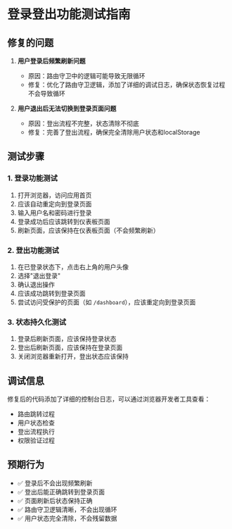# 登录登出功能测试指南

## 修复的问题

1. **用户登录后频繁刷新问题**
   - 原因：路由守卫中的逻辑可能导致无限循环
   - 修复：优化了路由守卫逻辑，添加了详细的调试日志，确保状态恢复过程不会导致循环

2. **用户退出后无法切换到登录页面问题**
   - 原因：登出流程不完整，状态清除不彻底
   - 修复：完善了登出流程，确保完全清除用户状态和localStorage

## 测试步骤

### 1. 登录功能测试
1. 打开浏览器，访问应用首页
2. 应该自动重定向到登录页面
3. 输入用户名和密码进行登录
4. 登录成功后应该跳转到仪表板页面
5. 刷新页面，应该保持在仪表板页面（不会频繁刷新）

### 2. 登出功能测试
1. 在已登录状态下，点击右上角的用户头像
2. 选择"退出登录"
3. 确认退出操作
4. 应该成功跳转到登录页面
5. 尝试访问受保护的页面（如 `/dashboard`），应该重定向到登录页面

### 3. 状态持久化测试
1. 登录后刷新页面，应该保持登录状态
2. 登出后刷新页面，应该保持在登录页面
3. 关闭浏览器重新打开，登出状态应该保持

## 调试信息

修复后的代码添加了详细的控制台日志，可以通过浏览器开发者工具查看：

- 路由跳转过程
- 用户状态检查
- 登出流程执行
- 权限验证过程

## 预期行为

- ✅ 登录后不会出现频繁刷新
- ✅ 登出后能正确跳转到登录页面
- ✅ 页面刷新后状态保持正确
- ✅ 路由守卫逻辑清晰，不会出现循环
- ✅ 用户状态完全清除，不会残留数据
